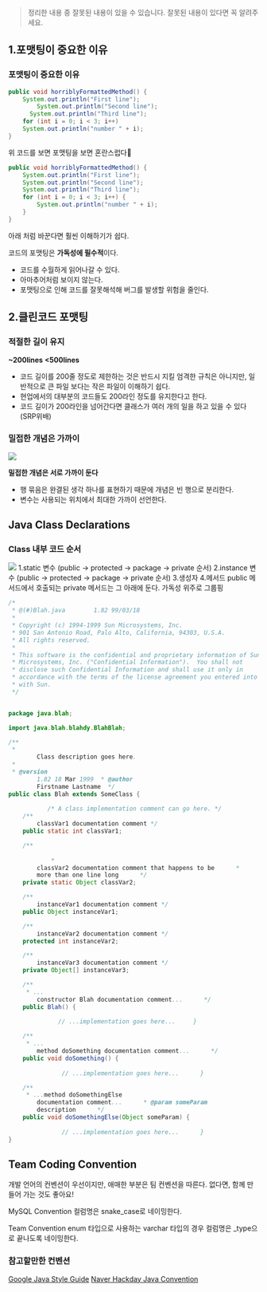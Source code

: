 > 정리한 내용 중 잘못된 내용이 있을 수 있습니다. 잘못된 내용이 있다면 꼭 알려주세요.

## 1.포맷팅이 중요한 이유
### 포맷팅이 중요한 이유
```java
public void horriblyFormattedMethod() {
	System.out.println("First line");
    	System.out.println("Second line");
      System.out.println("Third line");
    for (int i = 0; i < 3; i++)
    System.out.println("number " + i);
}
```
위 코드를 보면 포맷팅을 보면 혼란스럽다🤔

```java
public void horriblyFormattedMethod() {
	System.out.println("First line");
    System.out.println("Second line");
    System.out.println("Third line");
    for (int i = 0; i < 3; i++) {
	    System.out.println("number " + i);
    }
}
```
아래 처럼 바꾼다면 훨씬 이해하기가 쉽다.

코드의 포맷팅은 **가독성에 필수적**이다.

- 코드를 수월하게 읽어나갈 수 있다.
- 아마추어처럼 보이지 않는다.
- 포맷팅으로 인해 코드를 잘못해석해 버그를 발생할 위험을 줄인다.

## 2.클린코드 포맷팅
### 적절한 길이 유지
**~200lines**
**<500lines**
- 코드 길이를 200줄 정도로 제한하는 것은 반드시 지킬 엄격한 규칙은 아니지만, 일반적으로 큰 파일 보다는 작은 파일이 이해하기 쉽다.
- 현업에서의 대부분의 코드들도 200라인 정도를 유지한다고 한다.
- 코드 길이가 200라인을 넘어간다면 클래스가 여러 개의 일을 하고 있을 수 있다(SRP위배)

### 밀접한 개념은 가까이
![](https://velog.velcdn.com/images/domo/post/390e1d2f-23b5-4318-b7bb-5fc6b8e6903c/image.png)

**밀접한 개념은 서로 가까이 둔다**
- 행 묶음은 완결된 생각 하나를 표현하기 때문에
  개념은 빈 행으로 분리한다.
- 변수는 사용되는 위치에서 최대한 가까이 선언한다.
## Java Class Declarations
### Class 내부 코드 순서
![](https://velog.velcdn.com/images/domo/post/e50acc58-e4d7-4c78-bda5-0bb93a67dc64/image.png)
1.static 변수 (public -> protected -> package -> private 순서)
2.instance 변수 (public -> protected -> package -> private 순서)
3.생성자
4.메서드
public 메서드에서 호출되는 private 메서드는 그 아래에 둔다. 가독성 위주로 그룹핑
```java
/*
 * @(#)Blah.java        1.82 99/03/18
 *
 * Copyright (c) 1994-1999 Sun Microsystems, Inc.
 * 901 San Antonio Road, Palo Alto, California, 94303, U.S.A.
 * All rights reserved.
 *
 * This software is the confidential and proprietary information of Sun
 * Microsystems, Inc. ("Confidential Information").  You shall not
 * disclose such Confidential Information and shall use it only in
 * accordance with the terms of the license agreement you entered into
 * with Sun.
 */


package java.blah;

import java.blah.blahdy.BlahBlah;

/**
 *  
        Class description goes here.
 *
 * @version      
        1.82 18 Mar 1999  * @author          
        Firstname Lastname  */
public class Blah extends SomeClass {
  
           /* A class implementation comment can go here. */ 
    /**  
        classVar1 documentation comment */
    public static int classVar1;

    /** 
  
            *  
        classVar2 documentation comment that happens to be      *  
        more than one line long      */
    private static Object classVar2;

    /**  
        instanceVar1 documentation comment */
    public Object instanceVar1;

    /**  
        instanceVar2 documentation comment */
    protected int instanceVar2;

    /**  
        instanceVar3 documentation comment */
    private Object[] instanceVar3;

    /** 
     * ...
        constructor Blah documentation comment...      */
    public Blah() {
  
              // ...implementation goes here...     }

    /**
     * ...
        method doSomething documentation comment...      */
    public void doSomething() {
  
               // ...implementation goes here...      }

    /**
     * ...method doSomethingElse  
        documentation comment...      * @param someParam  
        description      */
    public void doSomethingElse(Object someParam) {
  
               // ...implementation goes here...      }
}
```
## Team Coding Convention
개발 언어의 컨벤션이 우선이지만, 애매한 부분은 팀 컨벤션을 따른다.
없다면, 함께 만들어 가는 것도 좋아요!

MySQL Convention
컬럼명은 snake_case로 네이밍한다.

Team Convention
enum 타입으로 사용하는 varchar 타입의 경우 컬럼명은 _type으로 끝나도록 네이밍한다.

### 참고할만한 컨벤션
[Google Java Style Guide](https://google.github.io/styleguide/javaguide.html)
[Naver Hackday Java Convention](https://naver.github.io/hackday-conventions-java/)